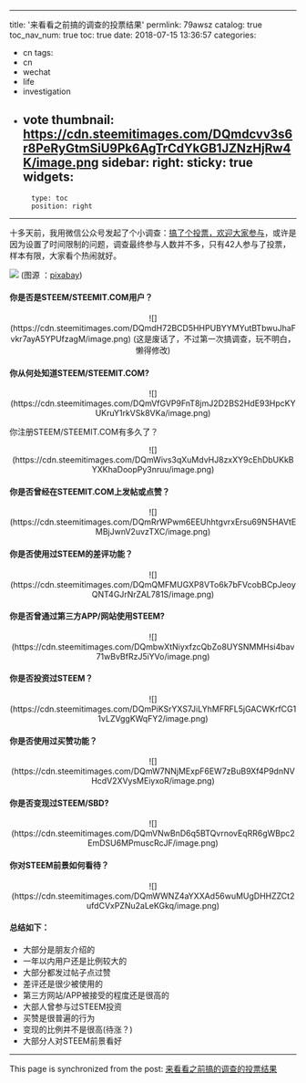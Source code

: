 
---
title: '来看看之前搞的调查的投票结果'
permlink: 79awsz
catalog: true
toc_nav_num: true
toc: true
date: 2018-07-15 13:36:57
categories:
- cn
tags:
- cn
- wechat
- life
- investigation
- vote
thumbnail: https://cdn.steemitimages.com/DQmdcvv3s6r8PeRyGtmSiU9Pk6AgTrCdYkGB1JZNzHjRw4K/image.png
sidebar:
    right:
        sticky: true
widgets:
    -
        type: toc
        position: right
---


十多天前，我用微信公众号发起了个小调查：[搞了个投票，欢迎大家参与](https://steemit.com/cn/@oflyhigh/4yvfd6)，或许是因为设置了时间限制的问题，调查最终参与人数并不多，只有42人参与了投票，样本有限，大家看个热闹就好。

![](https://cdn.steemitimages.com/DQmdcvv3s6r8PeRyGtmSiU9Pk6AgTrCdYkGB1JZNzHjRw4K/image.png)
(图源 ：[pixabay](https://pixabay.com/))

#### 你是否是STEEM/STEEMIT.COM用户？

<center>![](https://cdn.steemitimages.com/DQmdH72BCD5HHPUBYYMYutBTbwuJhaFvkr7ayA5YPUfzagM/image.png)
(这是废话了，不过第一次搞调查，玩不明白，懒得修改)</center>

#### 你从何处知道STEEM/STEEMIT.COM?

<center>![](https://cdn.steemitimages.com/DQmVfGVP9FnT8jmJ2D2BS2HdE93HpcKYUKruY1rkVSk8VKa/image.png)</center>

你注册STEEM/STEEMIT.COM有多久了？

<center>![](https://cdn.steemitimages.com/DQmWivs3qXuMdvHJ8zxXY9cEhDbUKkBYXKhaDoopPy3nruu/image.png)</center>

#### 你是否曾经在STEEMIT.COM上发帖或点赞？

<center>![](https://cdn.steemitimages.com/DQmRrWPwm6EEUhhtgvrxErsu69N5HAVtEMBjJwnV2uvzTXC/image.png)</center>

#### 你是否使用过STEEM的差评功能？

<center>![](https://cdn.steemitimages.com/DQmQMFMUGXP8VTo6k7bFVcobBCpJeoyQNT4GJrNrZAL781S/image.png)</center>

#### 你是否曾通过第三方APP/网站使用STEEM?

<center>![](https://cdn.steemitimages.com/DQmbwXtNiyxfzcQbZo8UYSNMMHsi4bav71wBvBfRzJ5iYVo/image.png)</center>

#### 你是否投资过STEEM？

<center>![](https://cdn.steemitimages.com/DQmPiKSrYXS7JiLYhMFRFL5jGACWKrfCG11vLZVggKWqFY2/image.png)</center>

#### 你是否使用过买赞功能？

<center>![](https://cdn.steemitimages.com/DQmW7NNjMExpF6EW7zBuB9Xf4P9dnNVHcdV2XVysMEiyxoR/image.png)</center>

#### 你是否变现过STEEM/SBD?

<center>![](https://cdn.steemitimages.com/DQmVNwBnD6q5BTQvrnovEqRR6gWBpc2EmDSU6MPmuscRcJF/image.png)</center>

#### 你对STEEM前景如何看待？

<center>![](https://cdn.steemitimages.com/DQmWWNZ4aYXXAd56wuMUgDHHZZCt2ufdCVxPZNu2aLeKGkq/image.png)</center>

#### 总结如下：

* 大部分是朋友介绍的
* 一年以内用户还是比例较大的
* 大部分都发过帖子点过赞
* 差评还是很少被使用的
* 第三方网站/APP被接受的程度还是很高的
* 大部人曾参与过STEEM投资
* 买赞是很普遍的行为
* 变现的比例并不是很高(待涨？)
* 大部分人对STEEM前景看好

- - -

This page is synchronized from the post: [来看看之前搞的调查的投票结果](https://steemit.com/@oflyhigh/79awsz)
